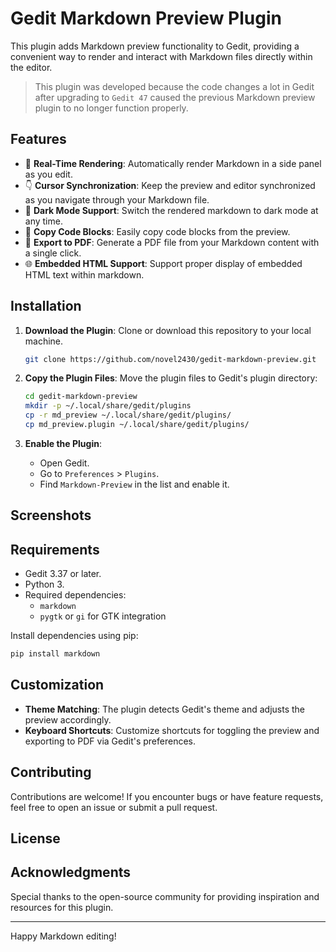 # Gedit Markdown Preview Plugin

This plugin adds Markdown preview functionality to Gedit, providing a convenient way to render and interact with Markdown files directly within the editor.

> This plugin was developed because the code changes a lot in Gedit after upgrading to `Gedit 47` caused the previous Markdown preview plugin to no longer function properly. 

## Features

- 👀 **Real-Time Rendering**: Automatically render Markdown in a side panel as you edit.
- 👇 **Cursor Synchronization**: Keep the preview and editor synchronized as you navigate through your Markdown file.
- 🌙 **Dark Mode Support**: Switch the rendered markdown to dark mode at any time.
- 🚀 **Copy Code Blocks**: Easily copy code blocks from the preview.
- 📄 **Export to PDF**: Generate a PDF file from your Markdown content with a single click.
- 🌐 **Embedded HTML Support**: Support proper display of embedded HTML text within markdown. 

## Installation

1. **Download the Plugin**:
   Clone or download this repository to your local machine.

   ```bash
   git clone https://github.com/novel2430/gedit-markdown-preview.git
   ```

2. **Copy the Plugin Files**:
   Move the plugin files to Gedit's plugin directory:

   ```bash
   cd gedit-markdown-preview
   mkdir -p ~/.local/share/gedit/plugins
   cp -r md_preview ~/.local/share/gedit/plugins/
   cp md_preview.plugin ~/.local/share/gedit/plugins/
   ```

3. **Enable the Plugin**:
   - Open Gedit.
   - Go to `Preferences` > `Plugins`.
   - Find `Markdown-Preview` in the list and enable it.

## Screenshots

## Requirements

- Gedit 3.37 or later.
- Python 3.
- Required dependencies:
  - `markdown`
  - `pygtk` or `gi` for GTK integration

Install dependencies using pip:

```bash
pip install markdown
```

## Customization

- **Theme Matching**: The plugin detects Gedit's theme and adjusts the preview accordingly.
- **Keyboard Shortcuts**: Customize shortcuts for toggling the preview and exporting to PDF via Gedit's preferences.

## Contributing

Contributions are welcome! If you encounter bugs or have feature requests, feel 
free to open an issue or submit a pull request.

## License

## Acknowledgments

Special thanks to the open-source community for providing inspiration and resources for this plugin.

---

Happy Markdown editing!


